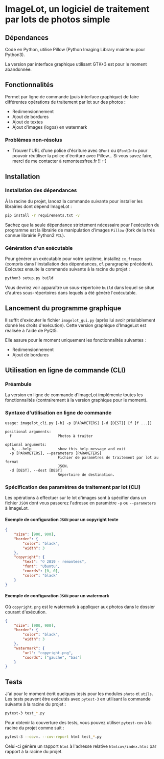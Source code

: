 ImageLot, un logiciel de traitement par lots de photos simple
=============================================================

Dépendances
-----------

Codé en Python, utilise Pillow (Python Imaging Library maintenu pour Python3).

La version par interface graphique utilisant GTK+3 est pour le moment abandonnée.



Fonctionnalités
---------------

Permet par ligne de commande (puis interface graphique) de faire différentes opérations de traitement par lot sur des photos :

* Redimensionnement
* Ajout de bordures
* Ajout de textes
* Ajout d'images (logos) en watermark

### Problèmes non-résolus

* Trouver l'URL d'une police d'écriture avec `QFont` ou `QFontInfo` pour pouvoir réutiliser la police d'écriture avec Pillow… Si vous savez faire, merci de me contacter à remontees<at>free.fr !! :-)

Installation
------------

### Installation des dépendances

À la racine du projet, lancez la commande suivante pour installer les librairies dont dépend ImageLot :

```bash
pip install -r requirements.txt -v
```
Sachez que la seule dépendance strictement nécessaire pour l'exécution du programme est la librairie de manipulation d'images `Pillow` (fork de la très connue librairie Python2 `PIL`).

### Génération d'un exécutable

Pour générer un exécutable pour votre système, installez `cx_freeze` (compris dans l'installation des dépendances, cf. paragraphe précédent). Exécutez ensuite la commande suivante à la racine du projet :
```bash
python3 setup.py build
```
Vous devriez voir apparaître un sous-répertoire `build` dans lequel se situe d'autres sous-répertoires dans lequels a été généré l'exécutable.

Lancement du programme graphique
--------------------------------

Il suffit d'exécuter le fichier `imagelot_gui.py` (après lui avoir préalablement donné les droits d'exécution). Cette version graphique d'ImageLot est réalisée à l'aide de PyQt5.

Elle assure pour le moment uniquement les fonctionnalités suivantes :

* Redimensionnement
* Ajout de bordures

Utilisation en ligne de commande (CLI)
--------------------------------------

### Préambule

La version en ligne de commande d'ImageLot implémente toutes les fonctionnalités (contrairement à la version graphique pour le moment).

### Syntaxe d'utilisation en ligne de commande

```
usage: imagelot_cli.py [-h] -p [PARAMETERS] [-d [DEST]] [f [f ...]]

positional arguments:
  f                     Photos à traiter

optional arguments:
  -h, --help            show this help message and exit
  -p [PARAMETERS], --parameters [PARAMETERS]
                        Fichier de paramètres de traitement par lot au format
                        JSON.
  -d [DEST], --dest [DEST]
                        Répertoire de destination.
```

### Spécification des paramètres de traitement par lot (CLI)

Les opérations à effectuer sur le lot d'images sont à spécifier dans un fichier `JSON` dont vous passerez l'adresse en paramètre `-p` ou `--parameters` à ImageLot.

#### Exemple de configuration `JSON` pour un copyright texte

```json
{
    "size": [900, 900],
    "border": {
        "color": "black",
        "width": 3
    },
    "copyright": {
        "text": "© 2019 - remontees",
        "font": "Ubuntu",
        "coords": [0, 0],
        "color": "black"
    }
}
```

#### Exemple de configuration `JSON` pour un watermark

Où `copyright.png` est le watermark à appliquer aux photos dans le dossier courant d'exécution.
```json
{
    "size": [900, 900],
    "border": {
        "color": "black",
        "width": 3
    },
    "watermark": {
        "url": "copyright.png",
        "coords": ["gauche", "bas"]
    }
}
```

Tests
-----

J'ai pour le moment écrit quelques tests pour les modules `photo` et `utils`.
Les tests peuvent être exécutés avec `pytest-3` en utilisant la commande suivante à la racine du projet :
```bash
pytest-3 test_*.py
```
Pour obtenir la couverture des tests, vous pouvez utiliser `pytest-cov` à la racine du projet comme suit :
```bash
pytest-3 --cov=. --cov-report html test_*.py
```
Celui-ci génère un rapport `html` à l'adresse relative `htmlcov/index.html` par rapport à la racine du projet.
